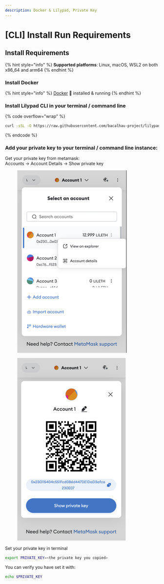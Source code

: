 ```yaml
---
description: Docker & Lilypad, Private Key
---
```


# \[CLI] Install Run Requirements

## Install Requirements

{% hint style="info" %}
**Supported platforms**: Linux, macOS, WSL2 on both x86\_64 and arm64
{% endhint %}

### **Install Docker**

{% hint style="info" %}
[Docker](https://www.docker.com/products/docker-desktop/) :whale: installed & running
{% endhint %}

### **Install Lilypad CLI in your terminal / command line**

{% code overflow="wrap" %}
```bash
curl -sSL -O https://raw.githubusercontent.com/bacalhau-project/lilypad-modicum/main/lilypad && sudo install lilypad /usr/local/bin/lilypad
```
{% endcode %}

### **Add your private key to your terminal / command line instance:**

Get your private key from metamask:\
Accounts -> Account Details -> Show private key

<div>

<figure><img src="../../../../../.gitbook/assets/Screenshot 2023-07-13 at 2.31.17 pm.png" alt=""><figcaption></figcaption></figure>

 

<figure><img src="../../../../../.gitbook/assets/Screenshot 2023-07-13 at 2.31.25 pm.png" alt=""><figcaption></figcaption></figure>

</div>

Set your private key in terminal

```bash
export PRIVATE_KEY=<the private key you copied>
```

You can verify you have set it with:

```bash
echo $PRIVATE_KEY
```
